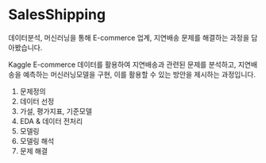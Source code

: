 # SalesShipping

데이터분석, 머신러닝을 통해 E-commerce 업계, 지연배송 문제를 해결하는 과정을 담아봤습니다.

Kaggle E-commerce 데이터를 활용하여 지연배송과 관련된 문제를 분석하고, 
지연배송을 예측하는 머신러닝모델을 구현, 이를 활용할 수 있는 방안을 제시하는 과정입니다.


1. 문제정의
2. 데이터 선정
3. 가설, 평가지표, 기준모델
4. EDA & 데이터 전처리
5. 모델링
6. 모델링 해석
7. 문제 해결

